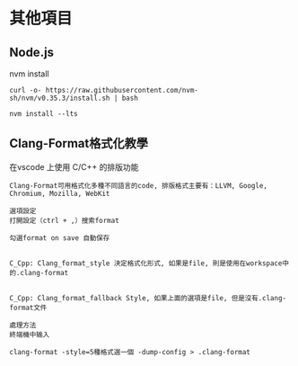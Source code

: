 # 其他項目

## Node.js

nvm install
```
curl -o- https://raw.githubusercontent.com/nvm-sh/nvm/v0.35.3/install.sh | bash

nvm install --lts

```

## Clang-Format格式化教學

在vscode 上使用 C/C++ 的排版功能
```
Clang-Format可用格式化多種不同語言的code, 排版格式主要有：LLVM, Google, Chromium, Mozilla, WebKit

選項設定
打開設定（ctrl + ,）搜索format 

勾選format on save 自動保存


C_Cpp: Clang_format_style 決定格式化形式, 如果是file, 則是使用在workspace中的.clang-format


C_Cpp: Clang_format_fallback Style, 如果上面的選項是file, 但是沒有.clang-format文件

處理方法
終端機中输入

clang-format -style=5種格式選一個 -dump-config > .clang-format
```
